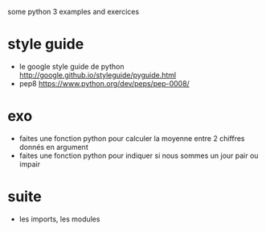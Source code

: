 some python 3 examples and exercices

# style guide
* le google style guide de python http://google.github.io/styleguide/pyguide.html
* pep8 https://www.python.org/dev/peps/pep-0008/


# exo
* faites une fonction python pour calculer la moyenne entre 2 chiffres donnés en argument
* faites une fonction python pour indiquer si nous sommes un jour pair ou impair

# suite
* les imports, les modules
